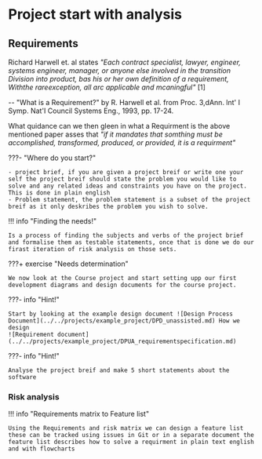 # Project start with analysis 

## Requirements

Richard Harwell et. al states
*"Each contract specialist, lawyer, engineer,
systems engineer, manager, or anyone else involved in
the transition Division into product, bas his or her own
definition of a requirement, Withthe rareexception, all
arc applicable and mcaningful"* [1] 

-- "What is a Requirement?" by R. Harwell et al. from Proc. 3,dAnn. lnt' I Symp. Nat'I Council Systems Eng.,
1993, pp. 17-24.
 
What quidance can we then gleen in what a Requirment is the above mentioned paper asses that 
 *"if it mandates that somthing must be accomplished, transformed, produced, or provided, it is a requirment"*

???- "Where do you start?"

    - project brief, if you are given a project breif or write one your self the project breif should state the problem you would like to solve and any related ideas and constraints you have on the project. This is done in plain english
    - Problem statement, the problem statement is a subset of the project breif as it only deskribes the problem you wish to solve.


!!! info "Finding the needs!"

    Is a process of finding the subjects and verbs of the project brief and formalise them as testable statements, once that is done we do our firast iteration of risk analysis on those sets.

???+ exercise "Needs determination"

    We now look at the Course project and start setting upp our first development diagrams and design documents for the course project.

???- info "Hint!"

    Start by looking at the example design document ![Design Process Document](../../projects/example_project/DPD_unassisted.md) How we design
    ![Requirement document](../../projects/example_project/DPUA_requirementspecification.md)

???- info "Hint!"

    Analyse the project breif and make 5 short statements about the software

### Risk analysis

!!! info "Requirements matrix to Feature list"

    Using the Requirements and risk matrix we can design a feature list these can be tracked using issues in Git or in a separate document the feature list describes how to solve a requirment in plain text english and with flowcharts







